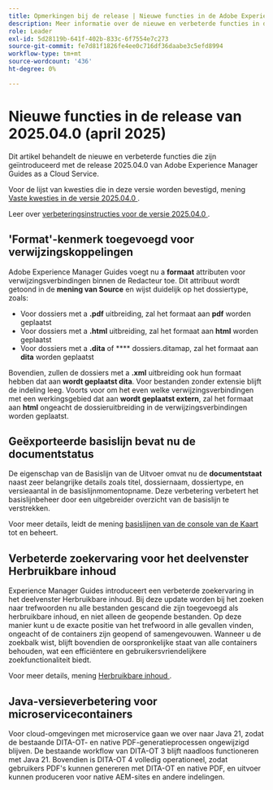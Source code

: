 ```yaml
---
title: Opmerkingen bij de release | Nieuwe functies in de Adobe Experience Manager Guides 2025.04.0-release
description: Meer informatie over de nieuwe en verbeterde functies in de 2025.04.0-release van Adobe Experience Manager Guides
role: Leader
exl-id: 5d28119b-641f-402b-833c-6f7554e7c273
source-git-commit: fe7d81f1826fe4ee0c716df36daabe3c5efd8994
workflow-type: tm+mt
source-wordcount: '436'
ht-degree: 0%

---
```


# Nieuwe functies in de release van 2025.04.0 (april 2025)

Dit artikel behandelt de nieuwe en verbeterde functies die zijn geïntroduceerd met de release 2025.04.0 van Adobe Experience Manager Guides as a Cloud Service.

Voor de lijst van kwesties die in deze versie worden bevestigd, mening [ Vaste kwesties in de versie 2025.04.0 ](fixed-issues-2025-04-0.md).

Leer over [ verbeteringsinstructies voor de versie 2025.04.0 ](../release-info/upgrade-instructions-2025-04-0.md).

## &#39;Format&#39;-kenmerk toegevoegd voor verwijzingskoppelingen

Adobe Experience Manager Guides voegt nu a **formaat** attributen voor verwijzingsverbindingen binnen de Redacteur toe. Dit attribuut wordt getoond in de **mening van Source** en wijst duidelijk op het dossiertype, zoals:

- Voor dossiers met a **.pdf** uitbreiding, zal het formaat aan **pdf** worden geplaatst
- Voor dossiers met a **.html** uitbreiding, zal het formaat aan **html** worden geplaatst
- Voor dossiers met a **.dita** of **** dossiers.ditamap, zal het formaat aan **dita** worden geplaatst

Bovendien, zullen de dossiers met a **.xml** uitbreiding ook hun formaat hebben dat aan **wordt geplaatst dita**. Voor bestanden zonder extensie blijft de indeling leeg. Voorts voor om het even welke verwijzingsverbindingen met een werkingsgebied dat aan **wordt geplaatst extern**, zal het formaat aan **html** ongeacht de dossieruitbreiding in de verwijzingsverbindingen worden geplaatst.

## Geëxporteerde basislijn bevat nu de documentstatus

De eigenschap van de Basislijn van de Uitvoer omvat nu de **documentstaat** naast zeer belangrijke details zoals titel, dossiernaam, dossiertype, en versieaantal in de basislijnmomentopname. Deze verbetering verbetert het basislijnbeheer door een uitgebreider overzicht van de basislijn te verstrekken.

Voor meer details, leidt de mening [ basislijnen van de console van de Kaart ](../user-guide/web-editor-baseline.md#manage-baselines) tot en beheert.

## Verbeterde zoekervaring voor het deelvenster Herbruikbare inhoud

Experience Manager Guides introduceert een verbeterde zoekervaring in het deelvenster Herbruikbare inhoud. Bij deze update worden bij het zoeken naar trefwoorden nu alle bestanden gescand die zijn toegevoegd als herbruikbare inhoud, en niet alleen de geopende bestanden. Op deze manier kunt u de exacte positie van het trefwoord in alle gevallen vinden, ongeacht of de containers zijn geopend of samengevouwen. Wanneer u de zoekbalk wist, blijft bovendien de oorspronkelijke staat van alle containers behouden, wat een efficiëntere en gebruikersvriendelijkere zoekfunctionaliteit biedt.

Voor meer details, mening [ Herbruikbare inhoud ](../user-guide/web-editor-features.md#reusable-content).


## Java-versieverbetering voor microservicecontainers

Voor cloud-omgevingen met microservice gaan we over naar Java 21, zodat de bestaande DITA-OT- en native PDF-generatieprocessen ongewijzigd blijven. De bestaande workflow van DITA-OT 3 blijft naadloos functioneren met Java 21.  Bovendien is DITA-OT 4 volledig operationeel, zodat gebruikers PDF&#39;s kunnen genereren met DITA-OT en native PDF, en uitvoer kunnen produceren voor native AEM-sites en andere indelingen.
